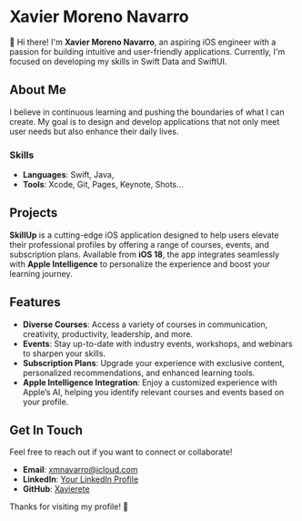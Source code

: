 # Xavier Moreno Navarro

👋 Hi there! I'm **Xavier Moreno Navarro**, an aspiring iOS engineer with a passion for building intuitive and user-friendly applications. Currently, I'm focused on developing my skills in Swift Data and SwiftUI.

## About Me

I believe in continuous learning and pushing the boundaries of what I can create. My goal is to design and develop applications that not only meet user needs but also enhance their daily lives.

### Skills

- **Languages**: Swift, Java, 
- **Tools**: Xcode, Git, Pages, Keynote, Shots...

## Projects

**SkillUp** is a cutting-edge iOS application designed to help users elevate their professional profiles by offering a range of courses, events, and subscription plans. Available from **iOS 18**, the app integrates seamlessly with **Apple Intelligence** to personalize the experience and boost your learning journey.

## Features

- **Diverse Courses**: Access a variety of courses in communication, creativity, productivity, leadership, and more.
- **Events**: Stay up-to-date with industry events, workshops, and webinars to sharpen your skills.
- **Subscription Plans**: Upgrade your experience with exclusive content, personalized recommendations, and enhanced learning tools.
- **Apple Intelligence Integration**: Enjoy a customized experience with Apple’s AI, helping you identify relevant courses and events based on your profile.

## Get In Touch

Feel free to reach out if you want to connect or collaborate!

- **Email**: [xmnavarro@icloud.com](mailto:xmnavarro@icloud.com)
- **LinkedIn**: [Your LinkedIn Profile](https://www.linkedin.com/in/yourprofile)
- **GitHub**: [Xavierete](https://github.com/Xavierete)

Thanks for visiting my profile! 🚀
